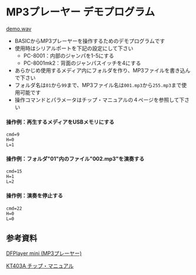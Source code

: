 # MP3プレーヤー デモプログラム

[demo.wav](demo.wav)

- BASICからMP3プレーヤーを操作するためのデモプログラムです
- 使用時はシリアルポートを下記の設定にして下さい
    - PC-8001：内部のジャンパを1-5にする
    - PC-8001mk2：背面のジャンパスイッチを4にする
- あらかじめ使用するメディア内にフォルダを作り、MP3ファイルを書き込んで下さい
- フォルダ名は`01`から`99`まで、MP3ファイル名は`001.mp3`から`255.mp3`まで使用可能です
- 操作コマンドとパラメータはチップ・マニュアルの４ページを参照して下さい

#### 操作例：再生するメディアをUSBメモリにする
    cmd=9
    H=0
    L=1

#### 操作例：フォルダ"01"内のファイル"002.mp3"を演奏する
    cmd=15
    H=1
    L=2

#### 操作例：演奏を停止する
    cmd=22
    H=0
    L=0




## 参考資料

[DFPlayer mini (MP3プレーヤー)](https://akizukidenshi.com/catalog/g/g112544/)

[KT403A チップ・マニュアル](https://drive.google.com/file/d/1FfOZJdB9Q0GYQllW3_FLckE7aC8jizcE/view)
